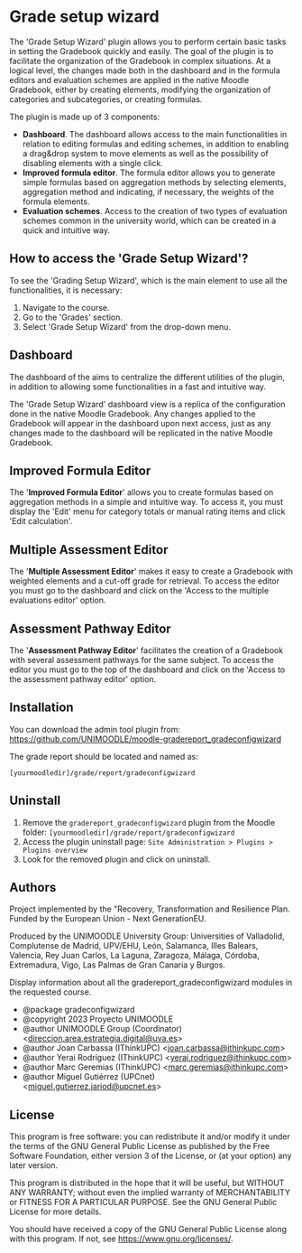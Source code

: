 # Grade setup wizard
The 'Grade Setup Wizard' plugin allows you to perform certain basic tasks in setting the Gradebook quickly and easily. The goal of the plugin is to facilitate the organization of the Gradebook in complex situations. At a logical level, the changes made both in the dashboard and in the formula editors and evaluation schemes are applied in the native Moodle Gradebook, either by creating elements, modifying the organization of categories and subcategories, or creating formulas.

The plugin is made up of 3 components:

- **Dashboard**. The dashboard allows access to the main functionalities in relation to editing formulas and editing schemes, in addition to enabling a drag&drop system to move elements as well as the possibility of disabling elements with a single click.
- **Improved formula editor**. The formula editor allows you to generate simple formulas based on aggregation methods by selecting elements, aggregation method and indicating, if necessary, the weights of the formula elements.
- **Evaluation schemes**. Access to the creation of two types of evaluation schemes common in the university world, which can be created in a quick and intuitive way.



## How to access the 'Grade Setup Wizard'?
To see the 'Grading Setup Wizard', which is the main element to use all the functionalities, it is necessary:

1. Navigate to the course.
2. Go to the 'Grades' section.
3. Select 'Grade Setup Wizard' from the drop-down menu.

## Dashboard
The dashboard of the aims to centralize the different utilities of the plugin, in addition to allowing some functionalities in a fast and intuitive way.

The 'Grade Setup Wizard' dashboard view is a replica of the configuration done in the native Moodle Gradebook. Any changes applied to the Gradebook will appear in the dashboard upon next access, just as any changes made to the dashboard will be replicated in the native Moodle Gradebook.

## Improved Formula Editor
The '**Improved Formula Editor**' allows you to create formulas based on aggregation methods in a simple and intuitive way. To access it, you must display the 'Edit' menu for category totals or manual rating items and click 'Edit calculation'.

## Multiple Assessment Editor
The '**Multiple Assessment Editor**' makes it easy to create a Gradebook with weighted elements and a cut-off grade for retrieval. To access the editor you must go to the dashboard and click on the 'Access to the multiple evaluations editor' option.

## Assessment Pathway Editor
The '**Assessment Pathway Editor**' facilitates the creation of a Gradebook with several assessment pathways for the same subject. To access the editor you must go to the top of the dashboard and click on the 'Access to the assessment pathway editor' option.

## Installation
You can download the admin tool plugin from: https://github.com/UNIMOODLE/moodle-gradereport_gradeconfigwizard

The grade report should be located and named as:

`[yourmoodledir]/grade/report/gradeconfigwizard`
    
## Uninstall
1. Remove the `gradereport_gradeconfigwizard` plugin from the Moodle folder: `[yourmoodledir]/grade/report/gradeconfigwizard`
2. Access the plugin uninstall page: `Site Administration > Plugins > Plugins overview`
3. Look for the removed plugin and click on uninstall.
## Authors

Project implemented by the &quot;Recovery, Transformation and Resilience Plan.
Funded by the European Union - Next GenerationEU.

Produced by the UNIMOODLE University Group: Universities of
Valladolid, Complutense de Madrid, UPV/EHU, León, Salamanca,
Illes Balears, Valencia, Rey Juan Carlos, La Laguna, Zaragoza, Málaga,
Córdoba, Extremadura, Vigo, Las Palmas de Gran Canaria y Burgos.

Display information about all the gradereport_gradeconfigwizard modules in the requested course.

* @package gradeconfigwizard
* @copyright 2023 Proyecto UNIMOODLE
* @author UNIMOODLE Group (Coordinator) &lt;direccion.area.estrategia.digital@uva.es&gt;
 * @author Joan Carbassa (IThinkUPC) &lt;joan.carbassa@ithinkupc.com&gt;
 * @author Yerai Rodríguez (IThinkUPC) &lt;yerai.rodriguez@ithinkupc.com&gt;
 * @author Marc Geremias (IThinkUPC) &lt;marc.geremias@ithinkupc.com&gt;
 * @author Miguel Gutiérrez (UPCnet) &lt;miguel.gutierrez.jariod@upcnet.es&gt;

## License
 This program is free software: you can redistribute it and/or modify it under the terms of the GNU General Public License as published by the Free Software Foundation, either version 3 of the License, or (at your option) any later version.

This program is distributed in the hope that it will be useful, but WITHOUT ANY WARRANTY; without even the implied warranty of MERCHANTABILITY or FITNESS FOR A PARTICULAR PURPOSE.  See the GNU General Public License for more details.

You should have received a copy of the GNU General Public License along with this program. If not, see <https://www.gnu.org/licenses/>.